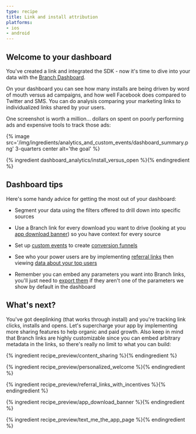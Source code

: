 ```yaml
---
type: recipe
title: Link and install attribution
platforms:
- ios
- android
---
```


## Welcome to your dashboard

You've created a link and integrated the SDK - now it's time to dive into your data with the [Branch Dashboard](https://dashboard.branch.io).

On your dashboard you can see how many installs are being driven by word of mouth versus ad campaigns, and how well Facebook does compared to Twitter and SMS. You can do analysis comparing your marketing links to individualized links shared by your users.

One screenshot is worth a million... dollars on spent on poorly performing ads and expensive tools to track those ads:

{% image src='/img/ingredients/analytics_and_custom_events/dashboard_summary.png' 3-quarters center alt='the goal' %}


{% ingredient dashboard_analytics/install_versus_open %}{% endingredient %}



## Dashboard tips

Here's some handy advice for getting the most out of your dashboard:

* Segment your data using the filters offered to drill down into specific sources

* Use a Branch link for every download you want to drive (looking at you [app download banner](/recipes/app_download_banner/{{page.platform}}/)) so you have context for every source

* Set up [custom events](/recipes/advanced_referral_incentives/{{page.platform}}/#custom-events) to create [conversion funnels](/recipes/dashboard_pro_tips/{{page.platform}}/#funnels)

* See who your power users are by implementing [referral links](/recipes/referral_links_with_incentives/{{page.platform}}/) then viewing [data about your top users](/recipes/dashboard_pro_tips/{{page.platform}}/#influencers-your-best-users)

* Remember you can embed any parameters you want into Branch links, you'll just need to [export them](/recipes/webhooks_and_exporting_data/) if they aren't one of the parameters we show by default in the dashboard




## What's next?
You've got deeplinking (that works through install) and you're tracking link clicks, installs and opens. Let's supercharge your app by implementing more sharing features to help organic and paid growth. Also keep in mind that Branch links are highly customizable since you can embed arbitrary metadata in the links, so there's really no limit to what you can build:

{% ingredient recipe_preview/content_sharing %}{% endingredient %}

{% ingredient recipe_preview/personalized_welcome %}{% endingredient %}

{% ingredient recipe_preview/referral_links_with_incentives %}{% endingredient %}

{% ingredient recipe_preview/app_download_banner %}{% endingredient %}

{% ingredient recipe_preview/text_me_the_app_page %}{% endingredient %}
